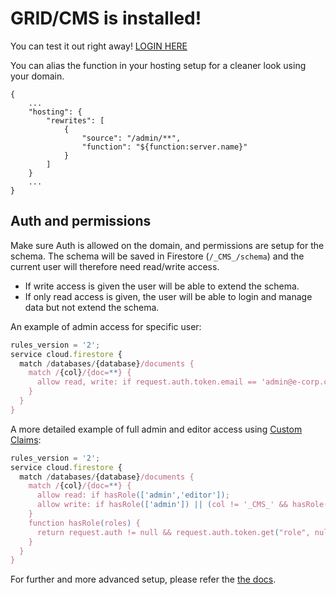 # GRID/CMS is installed!

You can test it out right away!
[LOGIN HERE](${function:server.url})

You can alias the function in your hosting setup for a cleaner look using your domain.

```
{
	...
	"hosting": {
		"rewrites": [
			{
				"source": "/admin/**",
				"function": "${function:server.name}"
			}
		]
	}
	...
}
```

## Auth and permissions

Make sure Auth is allowed on the domain, and permissions are setup for the schema.
The schema will be saved in Firestore (`/_CMS_/schema`) and the current user will therefore need read/write access.

- If write access is given the user will be able to extend the schema.
- If only read access is given, the user will be able to login and manage data but not extend the schema.

An example of admin access for specific user:

```js
rules_version = '2';
service cloud.firestore {
  match /databases/{database}/documents {
    match /{col}/{doc=**} {
      allow read, write: if request.auth.token.email == 'admin@e-corp.com';
    }
  }
}
```

A more detailed example of full admin and editor access using [Custom Claims](https://firebase.google.com/docs/auth/admin/custom-claims):

```js
rules_version = '2';
service cloud.firestore {
  match /databases/{database}/documents {
    match /{col}/{doc=**} {
      allow read: if hasRole(['admin','editor']);
      allow write: if hasRole(['admin']) || (col != '_CMS_' && hasRole(['editor']));
    }
    function hasRole(roles) {
      return request.auth != null && request.auth.token.get("role", null) in roles;
    }
  }
}
```

For further and more advanced setup, please refer the [the docs](https://cms.grid.ws).
